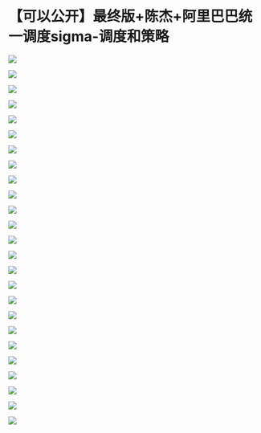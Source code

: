 # 【可以公开】最终版+陈杰+阿里巴巴统一调度sigma-调度和策略

![](images\093219513jesXJN\201905130932_4.png)

![](images\093219513jesXJN\201905130932_5.png)

![](images\093219513jesXJN\201905130932_6.png)

![](images\093219513jesXJN\201905130932_7.png)

![](images\093219513jesXJN\201905130932_8.png)

![](images\093219513jesXJN\201905130932_9.png)

![](images\093219513jesXJN\201905130932_10.png)

![](images\093219513jesXJN\201905130932_11.png)

![](images\093219513jesXJN\201905130932_12.png)

![](images\093219513jesXJN\201905130932_13.png)

![](images\093219513jesXJN\201905130932_14.png)

![](images\093219513jesXJN\201905130932_15.png)

![](images\093219513jesXJN\201905130932_16.png)

![](images\093219513jesXJN\201905130932_17.png)

![](images\093219513jesXJN\201905130932_18.png)

![](images\093219513jesXJN\201905130932_19.png)

![](images\093219513jesXJN\201905130932_20.png)

![](images\093219513jesXJN\201905130932_21.png)

![](images\093219513jesXJN\201905130932_22.png)

![](images\093219513jesXJN\201905130932_23.png)

![](images\093219513jesXJN\201905130932_24.png)

![](images\093219513jesXJN\201905130932_25.png)

![](images\093219513jesXJN\201905130932_26.png)

![](images\093219513jesXJN\201905130932_27.png)

![](images\093219513jesXJN\201905130932_28.png)

